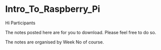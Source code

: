 # Intro_To_Raspberry_Pi

Hi Participants

The notes posted here are for you to download.
Please feel free to do so.

The notes are organised by Week No of course.
